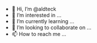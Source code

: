 - 👋 Hi, I’m @aldteck
- 👀 I’m interested in ...
- 🌱 I’m currently learning ...
- 💞️ I’m looking to collaborate on ...
- 📫 How to reach me ...

<!---
aldteck/aldteck is a ✨ special ✨ repository because its `README.md` (this file) appears on your GitHub profile.
You can click the Preview link to take a look at your changes.
--->
